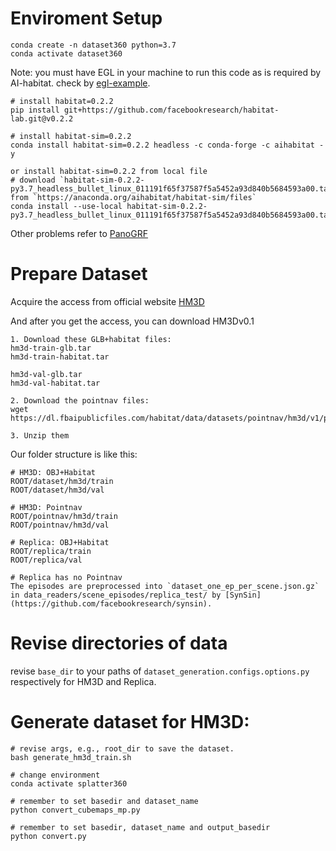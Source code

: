 
# Enviroment Setup
```
conda create -n dataset360 python=3.7
conda activate dataset360
```

Note: you must have EGL in your machine to run this code as is required by AI-habitat.
check by [egl-example](https://github.com/erwincoumans/egl_example).
```
# install habitat=0.2.2
pip install git+https://github.com/facebookresearch/habitat-lab.git@v0.2.2

# install habitat-sim=0.2.2
conda install habitat-sim=0.2.2 headless -c conda-forge -c aihabitat -y

or install habitat-sim=0.2.2 from local file
# download `habitat-sim-0.2.2-py3.7_headless_bullet_linux_011191f65f37587f5a5452a93d840b5684593a00.tar.bz2` from `https://anaconda.org/aihabitat/habitat-sim/files`
conda install --use-local habitat-sim-0.2.2-py3.7_headless_bullet_linux_011191f65f37587f5a5452a93d840b5684593a00.tar.bz2

```
Other problems refer to [PanoGRF](https://github.com/thucz/PanoGRF/blob/main/docs/install.md)


# Prepare Dataset

Acquire the access from official website [HM3D](https://matterport.com/partners/meta)


And after you get the access, you can
download HM3Dv0.1

```
1. Download these GLB+habitat files:
hm3d-train-glb.tar
hm3d-train-habitat.tar

hm3d-val-glb.tar
hm3d-val-habitat.tar

2. Download the pointnav files:
wget https://dl.fbaipublicfiles.com/habitat/data/datasets/pointnav/hm3d/v1/pointnav_hm3d_v1.zip

3. Unzip them
```
Our folder structure is like this:
```
# HM3D: OBJ+Habitat
ROOT/dataset/hm3d/train
ROOT/dataset/hm3d/val

# HM3D: Pointnav
ROOT/pointnav/hm3d/train
ROOT/pointnav/hm3d/val

# Replica: OBJ+Habitat
ROOT/replica/train
ROOT/replica/val

# Replica has no Pointnav
The episodes are preprocessed into `dataset_one_ep_per_scene.json.gz` in data_readers/scene_episodes/replica_test/ by [SynSin](https://github.com/facebookresearch/synsin).
```


# Revise directories of data
revise `base_dir` to your paths of `dataset_generation.configs.options.py` respectively for HM3D and Replica.

# Generate dataset for HM3D:
```
# revise args, e.g., root_dir to save the dataset.
bash generate_hm3d_train.sh
```

```
# change environment
conda activate splatter360

# remember to set basedir and dataset_name
python convert_cubemaps_mp.py

# remember to set basedir, dataset_name and output_basedir
python convert.py

```